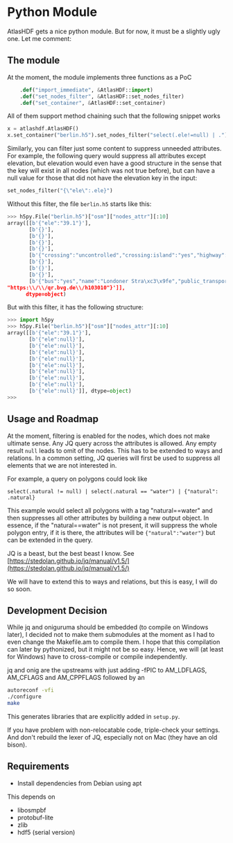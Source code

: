 # Python Module

AtlasHDF gets a nice python module. But for now, it must be a slightly ugly one. Let me comment:

## The module

At the moment, the module implements three functions as a PoC

```python
    .def("import_immediate", &AtlasHDF::import)
    .def("set_nodes_filter", &AtlasHDF::set_nodes_filter)
    .def("set_container", &AtlasHDF::set_container)
```

All of them support method chaining such that the following snippet works

```python
x = atlashdf.AtlasHDF()
x.set_container("berlin.h5").set_nodes_filter("select(.ele!=null) | .").import_immediate("berlin-latest.osm.pbf")
```

Similarly, you can filter just some content to suppress unneeded attributes. For example, the following query
would suppress all attributes except elevation, but elevation would even have a good structure in the sense that the key will exist in all nodes (which was not true before), but can have a null value for those that did not have
the elevation key in the input:

```python
set_nodes_filter("{\"ele\":.ele}")
```

Without this filter, the file `berlin.h5` starts like this:

```python
>>> h5py.File("berlin.h5")["osm"]["nodes_attr"][:10]
array([[b'{"ele":"39.1"}'],
       [b'{}'],
       [b'{}'],
       [b'{}'],
       [b'{}'],
       [b'{"crossing":"uncontrolled","crossing:island":"yes","highway":"crossing","tactile_paving":"yes"}'],
       [b'{}'],
       [b'{}'],
       [b'{}'],
       [b'{"bus":"yes","name":"Londoner Stra\xc3\x9fe","public_transport":"stop_position","ref:BVG":"103010","website":
"https:\\/\\/qr.bvg.de\\/h103010"}']],                                                                                
      dtype=object)
```

But with this filter, it has the following structure:

```python
>>> import h5py
>>> h5py.File("berlin.h5")["osm"]["nodes_attr"][:10]
array([[b'{"ele":"39.1"}'],
       [b'{"ele":null}'],
       [b'{"ele":null}'],
       [b'{"ele":null}'],
       [b'{"ele":null}'],
       [b'{"ele":null}'],
       [b'{"ele":null}'],
       [b'{"ele":null}'],
       [b'{"ele":null}'],
       [b'{"ele":null}']], dtype=object)
>>> 
```

## Usage and Roadmap

At the moment, filtering is enabled for the nodes, which does not make ultimate sense. Any JQ query across the
attributes is allowed. Any empty result `null` leads to omit of the nodes. This has to be extended to ways and
relations. In a common setting, JQ queries will first be used to suppress all elements that we are not interested in.

For example, a query on polygons could look like
```
select(.natural != null) | select(.natural == "water") | {"natural": .natural}
```
This example would select all polygons with a tag "natural==water" and then suppresses all other attributes by building
a new output object. In essence, if the "natural==water" is not present, it will suppress the whole polygon entry, if
it is there, the attributes will be `{"natural":"water"}` but can be extended in the query.

JQ is a beast, but the best beast I know. See [https://stedolan.github.io/jq/manual/v1.5/](https://stedolan.github.io/jq/manual/v1.5/)

We will have to extend this to ways and relations, but this is easy, I will do so soon.

## Development Decision

While jq and oniguruma should be embedded (to compile on Windows later), I decided not to make them submodules at the
moment as I had to even change the Makefile.am to compile them. I hope that this compilation can later by pythonized,
but it might not be so easy. Hence, we will (at least for Windows) have to cross-compile or compile independently.

jq and onig are the upstreams with just adding -fPIC to AM_LDFLAGS, AM_CFLAGS and AM_CPPFLAGS followed by an

```bash
autoreconf -vfi
./configure
make
```

This generates libraries that are explicitly added in `setup.py`.

If you have problem with non-relocatable code, triple-check your settings. And don't rebuild the lexer of JQ, especially not on Mac (they have an old bison).

## Requirements

- Install dependencies from Debian using apt

This depends on

- libosmpbf
- protobuf-lite
- zlib
- hdf5 (serial version)
